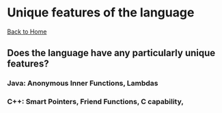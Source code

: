 # Unique features of the language
[Back to Home](README.md)
## Does the language have any particularly unique features?

### Java: Anonymous Inner Functions, Lambdas
### C++: Smart Pointers, Friend Functions, C capability,
